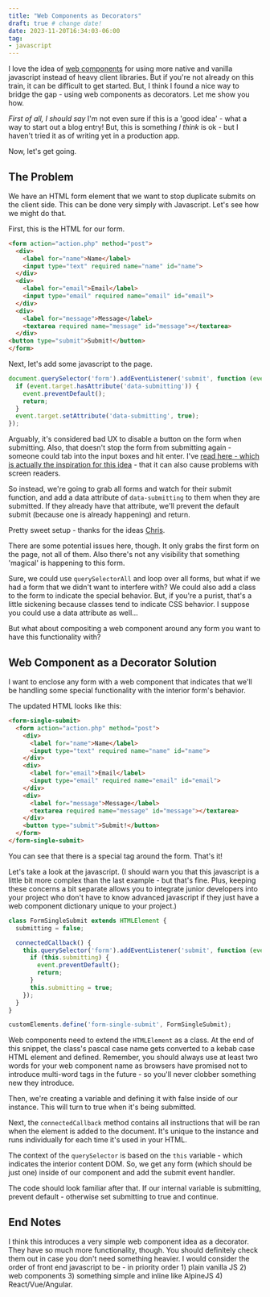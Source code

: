```yaml
---
title: "Web Components as Decorators"
draft: true # change date!
date: 2023-11-20T16:34:03-06:00
tag:
- javascript
---
```

I love the idea of [web components](https://developer.mozilla.org/en-US/docs/Web/API/Web_components) for using more native and vanilla javascript instead of heavy client libraries.  But if you're not already on this train, it can be difficult to get started. But, I think I found a nice way to bridge the gap - using web components as decorators. Let me show you how.

<!--more-->

_First of all, I should say_ I'm not even sure if this is a 'good idea' - what a way to start out a blog entry! But, this is something _I think_ is ok - but I haven't tried it as of writing yet in a production app.

Now, let's get going.

## The Problem

We have an HTML form element that we want to stop duplicate submits on the client side.  This can be done very simply with Javascript. Let's see how we might do that.

First, this is the HTML for our form.

```html
<form action="action.php" method="post">
  <div>
    <label for="name">Name</label>
    <input type="text" required name="name" id="name">
  </div>
  <div>
    <label for="email">Email</label>
    <input type="email" required name="email" id="email">
  </div>
  <div>
    <label for="message">Message</label>
    <textarea required name="message" id="message"></textarea>
  </div>
<button type="submit">Submit!</button>
</form>
```

Next, let's add some javascript to the page.

```javascript
document.querySelector('form').addEventListener('submit', function (event) {
  if (event.target.hasAttribute('data-submitting')) {
    event.preventDefault();
    return;
  }
  event.target.setAttribute('data-submitting', true);
});
```

Arguably, it's considered bad UX to disable a button on the form when submitting.  Also, that doesn't stop the form from submitting again - someone could tab into the input boxes and hit enter.  I've [read here - which is actually the inspiration for this idea](https://gomakethings.com/dont-disable-buttons/) - that it can also cause problems with screen readers.

So instead, we're going to grab all forms and watch for their submit function, and add a data attribute of `data-submitting` to them when they are submitted. If they already have that attribute, we'll prevent the default submit (because one is already happening) and return.

Pretty sweet setup - thanks for the ideas [Chris](https://gomakethings.com/about/).

There are some potential issues here, though. It only grabs the first form on the page, not all of them.  Also there's not any visibility that something 'magical' is happening to this form.

Sure, we could use `querySelectorAll` and loop over all forms, but what if we had a form that we didn't want to interfere with?  We could also add a class to the form to indicate the special behavior.  But, if you're a purist, that's a little sickening because classes tend to indicate CSS behavior.  I suppose you could use a data attribute as well...

But what about compositing a web component around any form you want to have this functionality with?

## Web Component as a Decorator Solution

I want to enclose any form with a web component that indicates that we'll be handling some special functionality with the interior form's behavior.

The updated HTML looks like this:

```html
<form-single-submit>
  <form action="action.php" method="post">
    <div>
      <label for="name">Name</label>
      <input type="text" required name="name" id="name">
    </div>
    <div>
      <label for="email">Email</label>
      <input type="email" required name="email" id="email">
    </div>
    <div>
      <label for="message">Message</label>
      <textarea required name="message" id="message"></textarea>
    </div>
    <button type="submit">Submit!</button>
  </form>
</form-single-submit>
```

You can see that there is a special tag around the form. That's it!

Let's take a look at the javascript. (I should warn you that this javascript is a little bit more complex than the last example - but that's fine. Plus, keeping these concerns a bit separate allows you to integrate junior developers into your project who don't have to know advanced javascript if they just have a web component dictionary unique to your project.)

```javascript
class FormSingleSubmit extends HTMLElement {
  submitting = false;

  connectedCallback() {
    this.querySelector('form').addEventListener('submit', function (event) {
      if (this.submitting) {
        event.preventDefault();
        return;
      }
      this.submitting = true;
    });
  }
}

customElements.define('form-single-submit', FormSingleSubmit);
```

Web components need to extend the `HTMLElement` as a class. At the end of this snippet, the class's pascal case name gets converted to a kebab case HTML element and defined.  Remember, you should always use at least two words for your web component name as browsers have promised not to introduce multi-word tags in the future - so you'll never clobber something new they introduce.

Then, we're creating a variable and defining it with false inside of our instance.  This will turn to true when it's being submitted.

Next, the `connectedCallback` method contains all instructions that will be ran when the element is added to the document. It's unique to the instance and runs individually for each time it's used in your HTML.

The context of the `querySelector` is based on the `this` variable - which indicates the interior content DOM.  So, we get any form (which should be just one) inside of our component and add the submit event handler.

The code should look familiar after that.  If our internal variable is submitting, prevent default - otherwise set submitting to true and continue.

## End Notes

I think this introduces a very simple web component idea as a decorator.  They have so much more functionality, though.  You should definitely check them out in case you don't need something heavier.  I would consider the order of front end javascript to be - in priority order 1) plain vanilla JS 2) web components 3) something simple and inline like AlpineJS 4) React/Vue/Angular.
